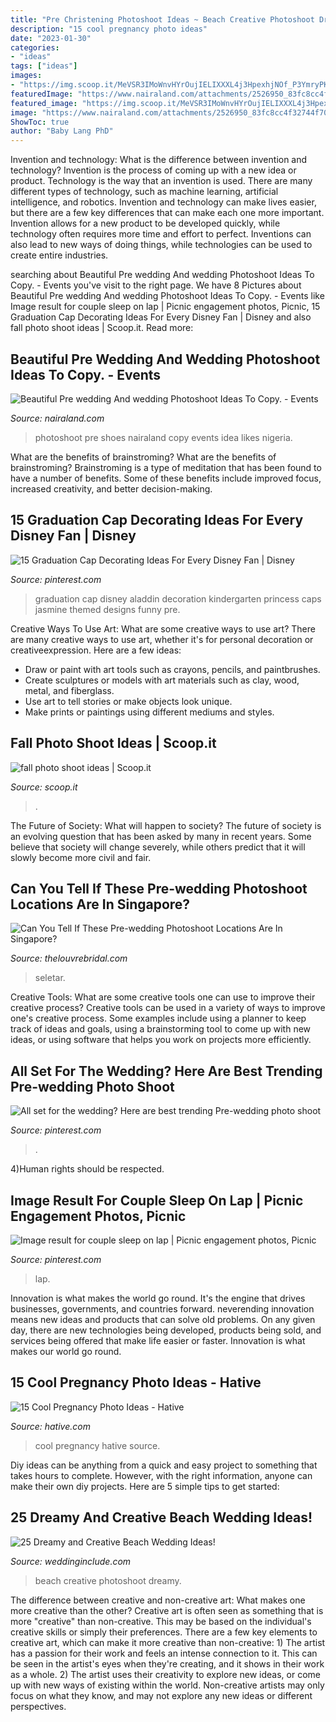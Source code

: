 ```yaml
---
title: "Pre Christening Photoshoot Ideas ~ Beach Creative Photoshoot Dreamy"
description: "15 cool pregnancy photo ideas"
date: "2023-01-30"
categories:
- "ideas"
tags: ["ideas"]
images:
- "https://img.scoop.it/MeVSR3IMoWnvHYrOujIELIXXXL4j3HpexhjNOf_P3YmryPKwJ94QGRtDb3Sbc6KY"
featuredImage: "https://www.nairaland.com/attachments/2526950_83fc8cc4f32744f70b01bbd931daec52_jpeg848de5c3ab01c23cadcfe892bf71bc96"
featured_image: "https://img.scoop.it/MeVSR3IMoWnvHYrOujIELIXXXL4j3HpexhjNOf_P3YmryPKwJ94QGRtDb3Sbc6KY"
image: "https://www.nairaland.com/attachments/2526950_83fc8cc4f32744f70b01bbd931daec52_jpeg848de5c3ab01c23cadcfe892bf71bc96"
ShowToc: true
author: "Baby Lang PhD"
---
```



Invention and technology: What is the difference between invention and technology?
Invention is the process of coming up with a new idea or product. Technology is the way that an invention is used. There are many different types of technology, such as machine learning, artificial intelligence, and robotics. Invention and technology can make lives easier, but there are a few key differences that can make each one more important. 
Invention allows for a new product to be developed quickly, while technology often requires more time and effort to perfect. Inventions can also lead to new ways of doing things, while technologies can be used to create entire industries.

	

		
searching about Beautiful Pre wedding And wedding Photoshoot Ideas To Copy. - Events you've visit to the right page. We have 8 Pictures about Beautiful Pre wedding And wedding Photoshoot Ideas To Copy. - Events like Image result for couple sleep on lap | Picnic engagement photos, Picnic, 15 Graduation Cap Decorating Ideas For Every Disney Fan | Disney and also fall photo shoot ideas | Scoop.it. Read more:
		
    
## Beautiful Pre Wedding And Wedding Photoshoot Ideas To Copy. - Events

<img loading=lazy src="https://www.nairaland.com/attachments/2526950_83fc8cc4f32744f70b01bbd931daec52_jpeg848de5c3ab01c23cadcfe892bf71bc96" onerror="this.onerror=null;this.src='https://tse1.mm.bing.net/th?id=OIP.G6eopv3WrhljrayBEOyfCwHaJ4&amp;pid=15.1';" alt="Beautiful Pre wedding And wedding Photoshoot Ideas To Copy. - Events">

_Source: nairaland.com_

>photoshoot pre shoes nairaland copy events idea likes nigeria. 

	

What are the benefits of brainstroming?
What are the benefits of brainstroming? Brainstroming is a type of meditation that has been found to have a number of benefits. Some of these benefits include improved focus, increased creativity, and better decision-making.

    
## 15 Graduation Cap Decorating Ideas For Every Disney Fan | Disney

<img loading=lazy src="https://i.pinimg.com/736x/54/be/e9/54bee9f0fecabdd831013274dcad1bf6.jpg" onerror="this.onerror=null;this.src='https://tse4.mm.bing.net/th?id=OIP.SdU1QeEWv4bS2g9nSq8J_AHaJ3&amp;pid=15.1';" alt="15 Graduation Cap Decorating Ideas For Every Disney Fan | Disney">

_Source: pinterest.com_

>graduation cap disney aladdin decoration kindergarten princess caps jasmine themed designs funny pre. 

	

Creative Ways To Use Art: What are some creative ways to use art?
There are many creative ways to use art, whether it's for personal decoration or creativeexpression. Here are a few ideas: 
- Draw or paint with art tools such as crayons, pencils, and paintbrushes.
- Create sculptures or models with art materials such as clay, wood, metal, and fiberglass.
- Use art to tell stories or make objects look unique.
- Make prints or paintings using different mediums and styles.

    
## Fall Photo Shoot Ideas | Scoop.it

<img loading=lazy src="https://img.scoop.it/MeVSR3IMoWnvHYrOujIELIXXXL4j3HpexhjNOf_P3YmryPKwJ94QGRtDb3Sbc6KY" onerror="this.onerror=null;this.src='https://tse2.mm.bing.net/th?id=OIP.mib6_P5Hizb_bKNvDL5uVAHaLH&amp;pid=15.1';" alt="fall photo shoot ideas | Scoop.it">

_Source: scoop.it_

>. 

	

The Future of Society: What will happen to society?
The future of society is an evolving question that has been asked by many in recent years. Some believe that society will change severely, while others predict that it will slowly become more civil and fair.

    
## Can You Tell If These Pre-wedding Photoshoot Locations Are In Singapore?

<img loading=lazy src="https://www.thelouvrebridal.com/wp-content/uploads/2016/06/The-Louvre-Bridal-Unique-Singapore-Photoshoot-Locations02.jpg" onerror="this.onerror=null;this.src='https://tse1.mm.bing.net/th?id=OIP.RfLaOMWbopD_pIuAB2pY1wHaLH&amp;pid=15.1';" alt="Can You Tell If These Pre-wedding Photoshoot Locations Are In Singapore?">

_Source: thelouvrebridal.com_

>seletar. 

	

Creative Tools: What are some creative tools one can use to improve their creative process?
Creative tools can be used in a variety of ways to improve one's creative process. Some examples include using a planner to keep track of ideas and goals, using a brainstorming tool to come up with new ideas, or using software that helps you work on projects more efficiently.

    
## All Set For The Wedding? Here Are Best Trending Pre-wedding Photo Shoot

<img loading=lazy src="https://i.pinimg.com/736x/d3/28/28/d32828d972d247b02093f38ef9b52a5d.jpg" onerror="this.onerror=null;this.src='https://tse4.mm.bing.net/th?id=OIP.JM3HDY4dS-JBBlElIYqfdwHaLH&amp;pid=15.1';" alt="All set for the wedding? Here are best trending Pre-wedding photo shoot">

_Source: pinterest.com_

>. 

	

4)Human rights should be respected.

    
## Image Result For Couple Sleep On Lap | Picnic Engagement Photos, Picnic

<img loading=lazy src="https://i.pinimg.com/736x/58/09/7b/58097bfb1ea18e173edb19587bd894a2.jpg" onerror="this.onerror=null;this.src='https://tse3.mm.bing.net/th?id=OIP.-bmMjh59U6zRxr-PRbMPtwHaLH&amp;pid=15.1';" alt="Image result for couple sleep on lap | Picnic engagement photos, Picnic">

_Source: pinterest.com_

>lap. 

	

Innovation is what makes the world go round. It's the engine that drives businesses, governments, and countries forward. neverending innovation means new ideas and products that can solve old problems. On any given day, there are new technologies being developed, products being sold, and services being offered that make life easier or faster. Innovation is what makes our world go round.

    
## 15 Cool Pregnancy Photo Ideas - Hative

<img loading=lazy src="https://hative.com/wp-content/uploads/2014/11/pregnancy-photo-ideas/1-cool-pregnancy-photo-ideas.jpg" onerror="this.onerror=null;this.src='https://tse4.mm.bing.net/th?id=OIP.Zq2usCY7DqWq5RawFrYWKwHaLH&amp;pid=15.1';" alt="15 Cool Pregnancy Photo Ideas - Hative">

_Source: hative.com_

>cool pregnancy hative source. 

	

Diy ideas can be anything from a quick and easy project to something that takes hours to complete. However, with the right information, anyone can make their own diy projects. Here are 5 simple tips to get started:

    
## 25 Dreamy And Creative Beach Wedding Ideas!

<img loading=lazy src="https://www.weddinginclude.com/wp-content/uploads/2017/04/Creative-Beach-Wedding-Photoshoot-Ideas.jpg" onerror="this.onerror=null;this.src='https://tse4.mm.bing.net/th?id=OIP.Wf1rgu5set4btQMKqnQeogHaLG&amp;pid=15.1';" alt="25 Dreamy and Creative Beach Wedding Ideas!">

_Source: weddinginclude.com_

>beach creative photoshoot dreamy. 

	

The difference between creative and non-creative art: What makes one more creative than the other?
Creative art is often seen as something that is more "creative" than non-creative. This may be based on the individual's creative skills or simply their preferences. There are a few key elements to creative art, which can make it more creative than non-creative: 1) The artist has a passion for their work and feels an intense connection to it. This can be seen in the artist's eyes when they're creating, and it shows in their work as a whole. 2) The artist uses their creativity to explore new ideas, or come up with new ways of existing within the world. Non-creative artists may only focus on what they know, and may not explore any new ideas or different perspectives.

